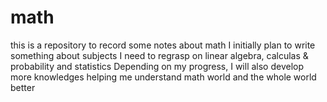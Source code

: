 # math
this is a repository to record some notes about math
I initially plan to write something about subjects I need to regrasp on linear algebra, calculas & probability and statistics
Depending on my progress, I will also develop more knowledges helping me understand math world and the whole world better
